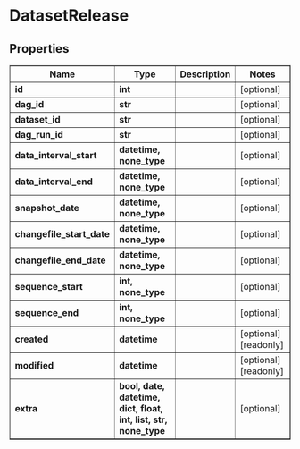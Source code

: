 # DatasetRelease

## Properties
<div class="wy-table-responsive"><table border="1" class="docutils">
<thead>
<tr>
<th>Name</th>
<th>Type</th>
<th>Description</th>
<th>Notes</th>
</tr>
</thead>
<tbody>






<tr>
    <td><strong>id</strong></td>
    <td><strong>int</strong></td>
    <td></td>
    <td>[optional] </td>
</tr>
<tr>
    <td><strong>dag_id</strong></td>
    <td><strong>str</strong></td>
    <td></td>
    <td>[optional] </td>
</tr>
<tr>
    <td><strong>dataset_id</strong></td>
    <td><strong>str</strong></td>
    <td></td>
    <td>[optional] </td>
</tr>
<tr>
    <td><strong>dag_run_id</strong></td>
    <td><strong>str</strong></td>
    <td></td>
    <td>[optional] </td>
</tr>
<tr>
    <td><strong>data_interval_start</strong></td>
    <td><strong>datetime, none_type</strong></td>
    <td></td>
    <td>[optional] </td>
</tr>
<tr>
    <td><strong>data_interval_end</strong></td>
    <td><strong>datetime, none_type</strong></td>
    <td></td>
    <td>[optional] </td>
</tr>
<tr>
    <td><strong>snapshot_date</strong></td>
    <td><strong>datetime, none_type</strong></td>
    <td></td>
    <td>[optional] </td>
</tr>
<tr>
    <td><strong>changefile_start_date</strong></td>
    <td><strong>datetime, none_type</strong></td>
    <td></td>
    <td>[optional] </td>
</tr>
<tr>
    <td><strong>changefile_end_date</strong></td>
    <td><strong>datetime, none_type</strong></td>
    <td></td>
    <td>[optional] </td>
</tr>
<tr>
    <td><strong>sequence_start</strong></td>
    <td><strong>int, none_type</strong></td>
    <td></td>
    <td>[optional] </td>
</tr>
<tr>
    <td><strong>sequence_end</strong></td>
    <td><strong>int, none_type</strong></td>
    <td></td>
    <td>[optional] </td>
</tr>
<tr>
    <td><strong>created</strong></td>
    <td><strong>datetime</strong></td>
    <td></td>
    <td>[optional] [readonly] </td>
</tr>
<tr>
    <td><strong>modified</strong></td>
    <td><strong>datetime</strong></td>
    <td></td>
    <td>[optional] [readonly] </td>
</tr>
<tr>
    <td><strong>extra</strong></td>
    <td><strong>bool, date, datetime, dict, float, int, list, str, none_type</strong></td>
    <td></td>
    <td>[optional] </td>
</tr>


</tbody>
</table></div>

